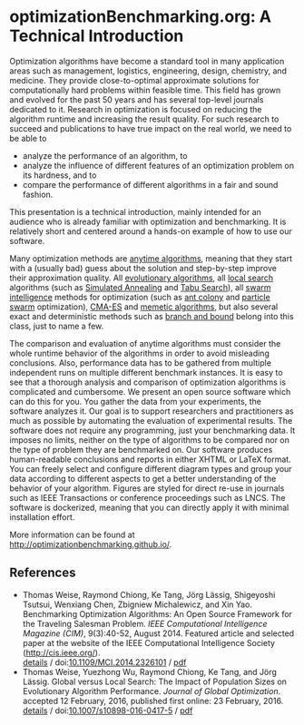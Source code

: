 # optimizationBenchmarking.org: A Technical Introduction

Optimization algorithms have become a standard tool in many application areas such as management, logistics, engineering, design, chemistry, and medicine. They provide close-to-optimal approximate solutions for computationally hard problems within feasible time. This field has grown and evolved for the past 50 years and has several top-level journals dedicated to it. Research in optimization is focused on reducing the algorithm runtime and increasing the result quality. For such research to succeed and publications to have true impact on the real world, we need to be able to

  - analyze the performance of an algorithm, to  
  - analyze the influence of different features of an optimization problem on its hardness, and to  
  - compare the performance of different algorithms in a fair and sound fashion.

This presentation is a technical introduction, mainly intended for an audience who is already familiar with optimization and benchmarking. It is relatively short and centered around a hands-on example of how to use our software.

Many optimization methods are [anytime algorithms](https://en.wikipedia.org/wiki/Anytime_algorithm), meaning that they start with a (usually bad) guess about the solution and step-by-step improve their approximation quality. All [evolutionary algorithms](https://en.wikipedia.org/wiki/Evolutionary_algorithm), all [local search](https://en.wikipedia.org/wiki/Local_search_%28optimization%29) algorithms (such as [Simulated Annealing](https://en.wikipedia.org/wiki/Simulated_annealing) and [Tabu Search](https://en.wikipedia.org/wiki/Tabu_search)), all [swarm intelligence](https://en.wikipedia.org/wiki/Swarm_intelligence) methods for optimization (such as [ant colony](https://en.wikipedia.org/wiki/Ant_colony_optimization_algorithms) and [particle swarm](https://en.wikipedia.org/wiki/Particle_swarm_optimization) optimization), [CMA-ES](https://en.wikipedia.org/wiki/CMA-ES) and [memetic algorithms](https://en.wikipedia.org/wiki/Memetic_algorithm), but also several exact and deterministic methods such as [branch and bound](https://en.wikipedia.org/wiki/Branch_and_bound) belong into this class, just to name a few.

The comparison and evaluation of anytime algorithms must consider the whole runtime behavior of the algorithms in order to avoid misleading conclusions. Also, performance data has to be gathered from multiple independent runs on multiple different benchmark instances. It is easy to see that a thorough analysis and comparison of optimization algorithms is complicated and cumbersome. We present an open source software which can do this for you. You gather the data from your experiments, the software analyzes it. Our goal is to support researchers and practitioners as much as possible by automating the evaluation of experimental results. The software does not require any programming, just your benchmarking data. It imposes no limits, neither on the type of algorithms to be compared nor on the type of problem they are benchmarked on. Our software produces human-readable conclusions and reports in either XHTML or LaTeX format. You can freely select and configure different diagram types and group your data according to different aspects to get a better understanding of the behavior of your algorithm. Figures are styled for direct re-use in journals such as IEEE Transactions or conference proceedings such as LNCS. The software is dockerized, meaning that you can directly apply it with minimal installation effort.

More information can be found at http://optimizationbenchmarking.github.io/.

## References

* Thomas Weise, Raymond Chiong, Ke Tang, Jörg Lässig, Shigeyoshi Tsutsui, Wenxiang Chen, Zbigniew Michalewicz, and Xin Yao. Benchmarking Optimization Algorithms: An Open Source Framework for the Traveling Salesman Problem. <em>IEEE Computational Intelligence Magazine (CIM)</em>, 9(3):40-52, August&nbsp;2014. Featured article and selected paper at the website of the IEEE Computational Intelligence Society (<a href="http://cis.ieee.org/">http://cis.ieee.org/</a>).<br><a href="http://www.it-weise.de/research/publications/WCTLTCMY2014BOAAOSFFTTSP/index.html">details</a> / doi:<a href="http://dx.doi.org/10.1109/MCI.2014.2326101">10.1109/MCI.2014.2326101</a> / <a href="http://www.it-weise.de/research/publications/WCTLTCMY2014BOAAOSFFTTSP/WCTLTCMY2014BOAAOSFFTTSP.pdf">pdf</a>
* Thomas Weise, Yuezhong Wu, Raymond Chiong, Ke Tang, and Jörg Lässig. Global versus Local Search: The Impact of Population Sizes on Evolutionary Algorithm Performance. <em>Journal of Global Optimization</em>. accepted 12&nbsp;February, 2016, published first online: 23&nbsp;February, 2016.<br><a href="http://www.it-weise.de/research/publications/WWCTL2016GVLSTIOPSOEAP/index.html">details</a> / doi:<a href="http://dx.doi.org/10.1007/s10898-016-0417-5">10.1007/s10898-016-0417-5</a> / <a href="http://www.it-weise.de/research/publications/WWCTL2016GVLSTIOPSOEAP/WWCTL2016GVLSTIOPSOEAP.pdf">pdf</a>